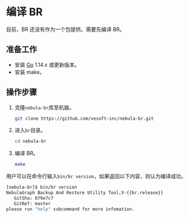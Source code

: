 # 编译 BR

目前，BR 还没有作为一个包提供。需要先编译 BR。

## 准备工作

- 安装 [Go](https://github.com/golang/go "Click to go to GitHub") 1.14.x 或更新版本。
- 安装 make。

## 操作步骤

1. 克隆`nebula-br`库至机器。

    ```bash
    git clone https://github.com/vesoft-inc/nebula-br.git
    ```

2. 进入`br`目录。

    ```bash
    cd nebula-br
    ```

3. 编译 BR。

    ```bash
    make
    ```

用户可以在命令行输入`bin/br version`，如果返回以下内容，则认为编译成功。

```bash
[nebula-br]$ bin/br version
NebulaGraph Backup And Restore Utility Tool,V-{{br.release}}
   GitSha: 079e7c7
   GitRef: master
please run "help" subcommand for more infomation.
```
